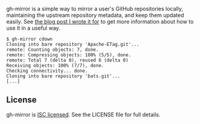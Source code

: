 gh-mirror is a simple way to mirror a user's GitHub repositories locally,
maintaining the upstream repository metadata, and keep them updated easily. See
[the blog post I wrote it for][blog] to get more information about how to use
it in a useful way.

```
$ gh-mirror cdown
Cloning into bare repository 'Apache-ETag.git'...
remote: Counting objects: 7, done.
remote: Compressing objects: 100% (5/5), done.
remote: Total 7 (delta 0), reused 6 (delta 0)
Receiving objects: 100% (7/7), done.
Checking connectivity... done.
Cloning into bare repository 'bats.git'...
[...]
```

[blog]: https://chrisdown.name/2013/07/05/setting-up-local-github-mirror-with-cgit-git-daemon.html

## License

gh-mirror is [ISC licensed][isc]. See the LICENSE file for full details.

[isc]: http://en.wikipedia.org/wiki/ISC_license
